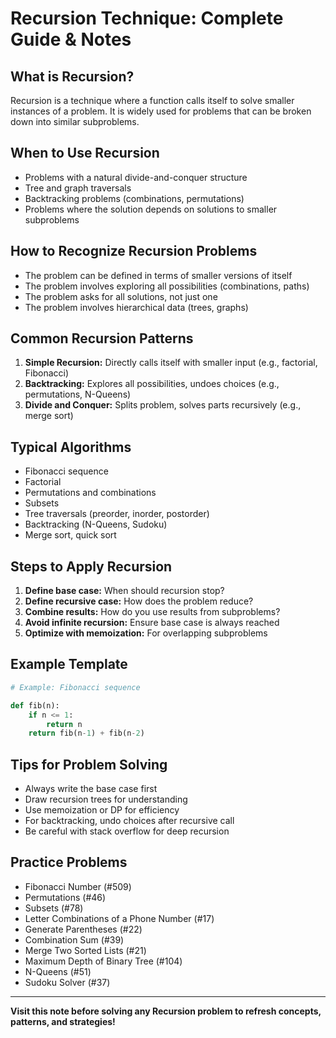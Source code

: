 # Recursion Technique: Complete Guide & Notes

## What is Recursion?
Recursion is a technique where a function calls itself to solve smaller instances of a problem. It is widely used for problems that can be broken down into similar subproblems.

## When to Use Recursion
- Problems with a natural divide-and-conquer structure
- Tree and graph traversals
- Backtracking problems (combinations, permutations)
- Problems where the solution depends on solutions to smaller subproblems

## How to Recognize Recursion Problems
- The problem can be defined in terms of smaller versions of itself
- The problem involves exploring all possibilities (combinations, paths)
- The problem asks for all solutions, not just one
- The problem involves hierarchical data (trees, graphs)

## Common Recursion Patterns
1. **Simple Recursion:** Directly calls itself with smaller input (e.g., factorial, Fibonacci)
2. **Backtracking:** Explores all possibilities, undoes choices (e.g., permutations, N-Queens)
3. **Divide and Conquer:** Splits problem, solves parts recursively (e.g., merge sort)

## Typical Algorithms
- Fibonacci sequence
- Factorial
- Permutations and combinations
- Subsets
- Tree traversals (preorder, inorder, postorder)
- Backtracking (N-Queens, Sudoku)
- Merge sort, quick sort

## Steps to Apply Recursion
1. **Define base case:** When should recursion stop?
2. **Define recursive case:** How does the problem reduce?
3. **Combine results:** How do you use results from subproblems?
4. **Avoid infinite recursion:** Ensure base case is always reached
5. **Optimize with memoization:** For overlapping subproblems

## Example Template
```python
# Example: Fibonacci sequence

def fib(n):
    if n <= 1:
        return n
    return fib(n-1) + fib(n-2)
```

## Tips for Problem Solving
- Always write the base case first
- Draw recursion trees for understanding
- Use memoization or DP for efficiency
- For backtracking, undo choices after recursive call
- Be careful with stack overflow for deep recursion

## Practice Problems
- Fibonacci Number (#509)
- Permutations (#46)
- Subsets (#78)
- Letter Combinations of a Phone Number (#17)
- Generate Parentheses (#22)
- Combination Sum (#39)
- Merge Two Sorted Lists (#21)
- Maximum Depth of Binary Tree (#104)
- N-Queens (#51)
- Sudoku Solver (#37)

---
**Visit this note before solving any Recursion problem to refresh concepts, patterns, and strategies!**

